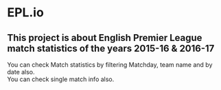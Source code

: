 # EPL.io
## This project is about English Premier League match statistics of the years 2015-16 & 2016-17
You can check Match statistics by filtering Matchday, team name and by date also.
<br/>
You can check single match info also.